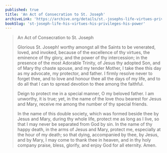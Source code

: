 ```yaml
---
published: true
title: 'An Act of Consecration to St. Joseph'
archiveLink: 'https://archive.org/details/st.-josephs-life-virtues-privileges-power/page/240?view=theater'
bookSlug: 'st-joseph-life-his-virtues-his-privileges-his-power'
---
```


> An Act of Consecration to St. Joseph
>
> Glorious St. Joseph! worthy amongst all the Saints to be venerated, loved, and invoked, because of the excellence of thy virtues, the eminence of thy glory, and the power of thy intercession; in the presence of the most Adorable Trinity, of Jesus thy adopted Son, and of Mary thy chaste spouse, and my tender Mother, I take thee this day as my advocate, my protector, and father. I firmly resolve never to forget thee, and to love and honour thee all the days of my life, and to do all that I can to spread devotion to thee among the faithful.
>
> Deign to protect me in a special manner, O my beloved father. I am unworthy, it is true; yet, in the name of the love thou bearest for Jesus and Mary, receive me among the number of thy special friends.
>
> In the name of this double society, which was formed beside thee by Jesus and Mary, during thy whole life, protect me as long as I live, so that I may never be separated from God by sin. In the name of thy happy death, in the arms of Jesus and Mary, protect me, especially at the hour of my death; so that dying, accompanied by thee, by Jesus, and by Mary, I may come to thank thee in heaven, and in thy holy company praise, bless, glorify, and enjoy God for all eternity. Amen.
